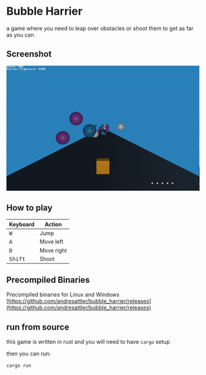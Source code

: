 # Bubble Harrier

a game where you need to leap over obstacles or shoot them to get as far as you can

## Screenshot
![Screenshot](screenshots/screenshot.png)

## How to play

Keyboard                | Action
----------------------- | ------------
<kbd>W</kbd>    | Jump
<kbd>A</kbd>  | Move left
<kbd>D</kbd> | Move right
<kbd>Shift</kbd>        | Shoot


## Precompiled Binaries

Precompiled binaries for Linux and Windows
[https://github.com/andresattler/bubble_harrier/releases](https://github.com/andresattler/bubble_harrier/releases)

## run from source
this game is written in rust and you will need to have `cargo` setup
  
then you can run: 

```bash
cargo run
```
